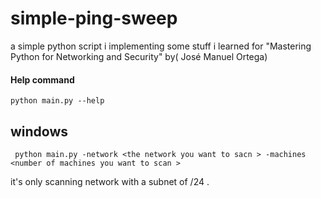 # simple-ping-sweep
a simple python script i implementing some stuff i learned for "Mastering Python for Networking and Security" by( José Manuel Ortega)
#### Help command 
```shell
python main.py --help
```
## windows 
```shell
 python main.py -network <the network you want to sacn > -machines <number of machines you want to scan >
```
it's only scanning network with a subnet of /24 .
